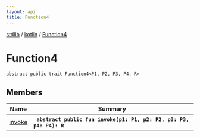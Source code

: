 ```yaml
---
layout: api
title: Function4
---
```

[stdlib](../../index.md) / [kotlin](../index.md) / [Function4](index.md)

# Function4

```
abstract public trait Function4<P1, P2, P3, P4, R> 
```

## Members

| Name | Summary |
|------|---------|
|[invoke](invoke.md)|&nbsp;&nbsp;**`abstract public fun invoke(p1: P1, p2: P2, p3: P3, p4: P4): R`**<br>|
